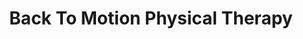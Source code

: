 ---
title: "Back To Motion Physical Therapy"
url: /denver/back-to-motion-physical-therapy/
shop: massage
---